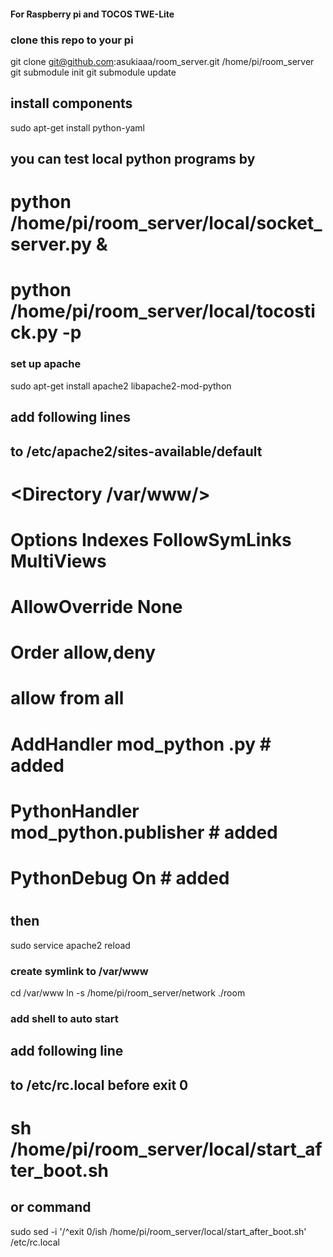 #### For Raspberry pi and TOCOS TWE-Lite

### clone this repo to your pi

git clone git@github.com:asukiaaa/room_server.git /home/pi/room_server
git submodule init
git submodule update

## install components
sudo apt-get install python-yaml

## you can test local python programs by
# python /home/pi/room_server/local/socket_server.py &
# python /home/pi/room_server/local/tocostick.py -p


### set up apache

sudo apt-get install apache2 libapache2-mod-python

## add following lines
## to /etc/apache2/sites-available/default
#   <Directory /var/www/>
#     Options Indexes FollowSymLinks MultiViews
#     AllowOverride None
#     Order allow,deny
#     allow from all
#     AddHandler mod_python .py          # added
#     PythonHandler mod_python.publisher # added
#     PythonDebug On                     # added
#   </Directory>

## then
sudo service apache2 reload


### create symlink to /var/www

cd /var/www
ln -s /home/pi/room_server/network ./room


### add shell to auto start

## add following line
## to /etc/rc.local before exit 0
# sh /home/pi/room_server/local/start_after_boot.sh

## or command
sudo sed -i '/^exit 0/ish \/home\/pi\/room_server\/local\/start_after_boot.sh' /etc/rc.local
